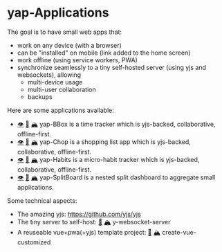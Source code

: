 # yap-Applications

The goal is to have small web apps that:

- work on any device (with a browser)
- can be "installed" on mobile (link added to the home screen)
- work offline (using service workers, PWA)
- synchronize seamlessly to a tiny self-hosted server (using yjs and websockets), allowing
    - multi-device usage
    - multi-user collaboration
    - backups


Here are some applications available:

- [👁️](https://apps.heeere.com/bbox) [🐙](https://github.com/twitwi/yap-bbox) [🏔️](https://codeberg.org/twitwi/yap-bbox) yap-BBox is a time tracker which is yjs-backed, collaborative, offline-first.
- [👁️](https://apps.heeere.com/chop) [🐙](https://github.com/twitwi/yap-chop) [🏔️](https://codeberg.org/twitwi/yap-chop) yap-Chop is a shopping list app which is yjs-backed, collaborative, offline-first.
- [👁️](https://apps.heeere.com/habits) [🐙](https://github.com/twitwi/yap-habits) [🏔️](https://codeberg.org/twitwi/yap-habits) yap-Habits is a micro-habit tracker which is yjs-backed, collaborative, offline-first.
- [👁️](https://apps.heeere.com/splitboard) [🐙](https://github.com/twitwi/yap-splitboard) [🏔️](https://codeberg.org/twitwi/yap-splitboard) yap-SplitBoard is a nested split dashboard to aggregate small applications.


Some technical aspects:

- The amazing yjs: https://github.com/yjs/yjs
- The tiny server to self-host: [🐙](https://github.com/twitwi/y-websocket-server) [🏔️](https://codeberg.org/twitwi/y-websocket-server) y-websocket-server
- A reuseable vue+pwa(+yjs) template project: [🐙](https://github.com/twitwi/create-vue-customized) [🏔️](https://codeberg.org/twitwi/create-vue-customized) create-vue-customized


